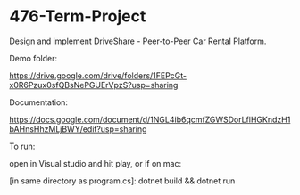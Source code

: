 # 476-Term-Project
Design and implement DriveShare - Peer-to-Peer Car Rental Platform.

Demo folder:

https://drive.google.com/drive/folders/1FEPcGt-x0R6Pzux0sfQBsNePGUErVpzS?usp=sharing

Documentation:

https://docs.google.com/document/d/1NGL4ib6qcmfZGWSDorLflHGKndzH1bAHnsHhzMLjBWY/edit?usp=sharing

To run:

open in Visual studio and hit play, or if on mac:

[in same directory as program.cs]: dotnet build && dotnet run
